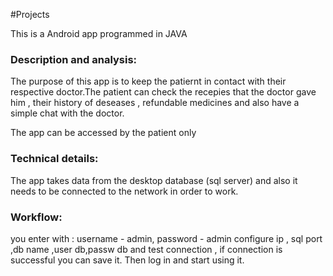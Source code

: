 #Projects


This is a Android app programmed in JAVA

<h3>Description and analysis:</h3>
The purpose of this app is to keep the patiernt in contact with their respective doctor.The patient can check the recepies that the doctor gave him , their history of deseases , refundable medicines and also have a simple chat with the doctor.

The app can be accessed by the patient only 

<h3>Technical details:</h3>
The app takes data from the desktop database (sql server) and also it needs to be connected to the network in order to work.

<h3>Workflow:</h3>
you enter with : username - admin, password - admin
configure ip , sql port ,db name ,user db,passw db and test connection , if connection is successful you can save it.
Then log in and start using it.
